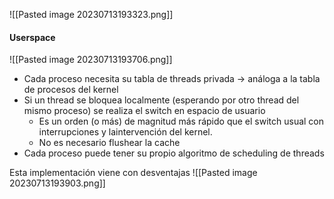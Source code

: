 
![[Pasted image 20230713193323.png]]

#### Userspace
![[Pasted image 20230713193706.png]]
- Cada proceso necesita su tabla de threads privada -> análoga a la tabla de procesos del kernel
- Si un thread se bloquea localmente (esperando por otro thread del mismo proceso) se realiza el switch en espacio de usuario
	- Es un orden (o más) de magnitud más rápido que el switch usual con interrupciones y laintervención del kernel.
	- No es necesario flushear la cache
- Cada proceso puede tener su propio algoritmo de scheduling de threads

Esta implementación viene con desventajas 
![[Pasted image 20230713193903.png]]